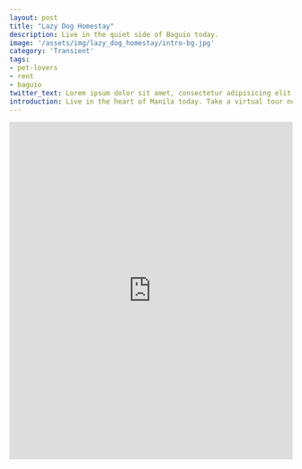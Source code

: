 ```yaml
---
layout: post
title: "Lazy Dog Homestay"
description: Live in the quiet side of Baguio today.
image: '/assets/img/lazy_dog_homestay/intro-bg.jpg'
category: 'Transient'
tags:
- pet-lovers
- rent
- baguio
twitter_text: Lorem ipsum dolor sit amet, consectetur adipisicing elit.
introduction: Live in the heart of Manila today. Take a virtual tour now.
---
```

<iframe  style="width: 900px; height: 600px; border: none; max-width: 100%;" frameborder="0" allow="vr,gyroscope,accelerometer,fullscreen" scrolling="no" allowfullscreen="true" src="https://kuula.co/share/7Pgb2?fs=1&vr=1&thumbs=1&chromeless=1&logo=1"></iframe>
